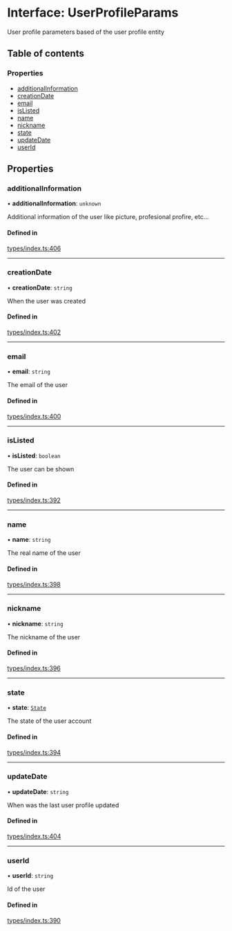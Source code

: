 # Interface: UserProfileParams

User profile parameters based of the user profile entity

## Table of contents

### Properties

- [additionalInformation](UserProfileParams.md#additionalinformation)
- [creationDate](UserProfileParams.md#creationdate)
- [email](UserProfileParams.md#email)
- [isListed](UserProfileParams.md#islisted)
- [name](UserProfileParams.md#name)
- [nickname](UserProfileParams.md#nickname)
- [state](UserProfileParams.md#state)
- [updateDate](UserProfileParams.md#updatedate)
- [userId](UserProfileParams.md#userid)

## Properties

### additionalInformation

• **additionalInformation**: `unknown`

Additional information of the user like picture, profesional profire, etc...

#### Defined in

[types/index.ts:406](https://github.com/nevermined-io/components-catalog/blob/20a1be5/lib/src/types/index.ts#L406)

___

### creationDate

• **creationDate**: `string`

When the user was created

#### Defined in

[types/index.ts:402](https://github.com/nevermined-io/components-catalog/blob/20a1be5/lib/src/types/index.ts#L402)

___

### email

• **email**: `string`

The email of the user

#### Defined in

[types/index.ts:400](https://github.com/nevermined-io/components-catalog/blob/20a1be5/lib/src/types/index.ts#L400)

___

### isListed

• **isListed**: `boolean`

The user can be shown

#### Defined in

[types/index.ts:392](https://github.com/nevermined-io/components-catalog/blob/20a1be5/lib/src/types/index.ts#L392)

___

### name

• **name**: `string`

The real name of the user

#### Defined in

[types/index.ts:398](https://github.com/nevermined-io/components-catalog/blob/20a1be5/lib/src/types/index.ts#L398)

___

### nickname

• **nickname**: `string`

The nickname of the user

#### Defined in

[types/index.ts:396](https://github.com/nevermined-io/components-catalog/blob/20a1be5/lib/src/types/index.ts#L396)

___

### state

• **state**: [`State`](../enums/State.md)

The state of the user account

#### Defined in

[types/index.ts:394](https://github.com/nevermined-io/components-catalog/blob/20a1be5/lib/src/types/index.ts#L394)

___

### updateDate

• **updateDate**: `string`

When was the last user profile updated

#### Defined in

[types/index.ts:404](https://github.com/nevermined-io/components-catalog/blob/20a1be5/lib/src/types/index.ts#L404)

___

### userId

• **userId**: `string`

Id of the user

#### Defined in

[types/index.ts:390](https://github.com/nevermined-io/components-catalog/blob/20a1be5/lib/src/types/index.ts#L390)
